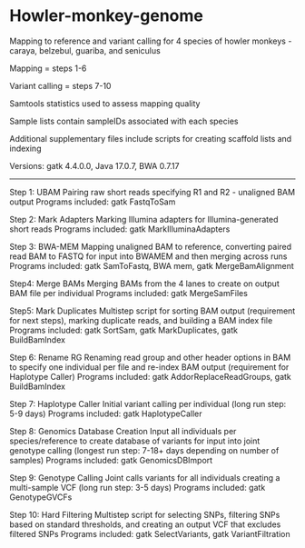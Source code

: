 # Howler-monkey-genome
Mapping to reference and variant calling for 4 species of howler monkeys - caraya, belzebul, guariba, and seniculus

Mapping = steps 1-6

Variant calling = steps 7-10

Samtools statistics used to assess mapping quality

Sample lists contain sampleIDs associated with each species

Additional supplementary files include scripts for creating scaffold lists and indexing

Versions: gatk 4.4.0.0, Java 17.0.7, BWA 0.7.17

______________________________________________________________________________________________________________________

Step 1: UBAM
Pairing raw short reads specifying R1 and R2 - unaligned BAM output
Programs included: gatk FastqToSam

Step 2: Mark Adapters
Marking Illumina adapters for Illumina-generated short reads
Programs included: gatk MarkIlluminaAdapters

Step 3: BWA-MEM
Mapping unaligned BAM to reference, converting paired read BAM to FASTQ for input into BWAMEM and then merging across runs
Programs included: gatk SamToFastq, BWA mem, gatk MergeBamAlignment

Step4: Merge BAMs
Merging BAMs from the 4 lanes to create on output BAM file per individual
Programs included: gatk MergeSamFiles

Step5: Mark Duplicates
Multistep script for sorting BAM output (requirement for next steps), marking duplicate reads, and building a BAM index file
Programs included: gatk SortSam, gatk MarkDuplicates, gatk BuildBamIndex

Step 6: Rename RG
Renaming read group and other header options in BAM to specify one individual per file and re-index BAM output (requirement for Haplotype Caller)
Programs included: gatk AddorReplaceReadGroups, gatk BuildBamIndex

Step 7: Haplotype Caller
Initial variant calling per individual (long run step: 5-9 days)
Programs included: gatk HaplotypeCaller

Step 8: Genomics Database Creation
Input all individuals per species/reference to create database of variants for input into joint genotype calling (longest run step: 7-18+ days depending on number of samples)
Programs included: gatk GenomicsDBImport

Step 9: Genotype Calling
Joint calls variants for all individuals creating a multi-sample VCF (long run step: 3-5 days)
Programs included: gatk GenotypeGVCFs

Step 10: Hard Filtering
Multistep script for selecting SNPs, filtering SNPs based on standard thresholds, and creating an output VCF that excludes filtered SNPs
Programs included: gatk SelectVariants, gatk VariantFiltration


